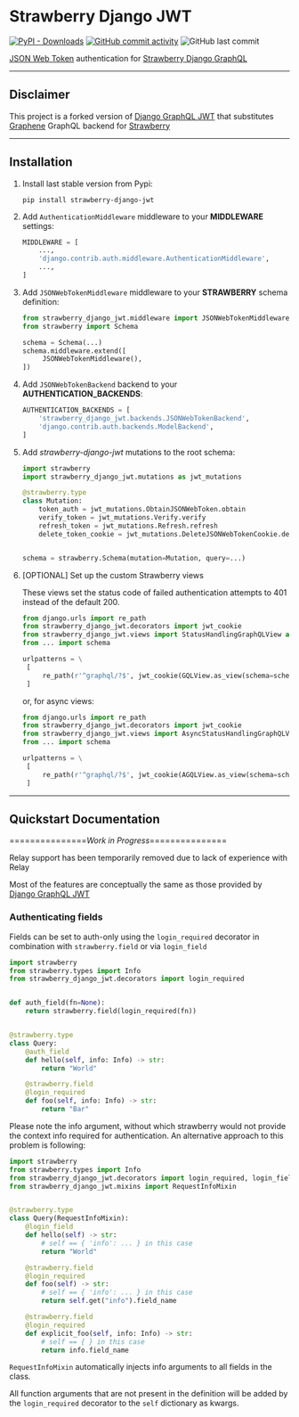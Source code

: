 # Strawberry Django JWT

[![PyPI - Downloads](https://img.shields.io/pypi/dm/strawberry-django-jwt?style=for-the-badge)](https://pypi.org/project/strawberry-django-jwt/)
[![GitHub commit activity](https://img.shields.io/github/commit-activity/m/KundaPanda/strawberry-django-jwt?style=for-the-badge)](https://github.com/KundaPanda/strawberry-django-jwt/graphs/commit-activity)
![GitHub last commit](https://img.shields.io/github/last-commit/KundaPanda/strawberry-django-jwt?style=for-the-badge)

[JSON Web Token](https://jwt.io/>) authentication
for [Strawberry Django GraphQL](https://strawberry.rocks/docs/integrations/django)

---

## Disclaimer

This project is a forked version of [Django GraphQL JWT](https://github.com/flavors/django-graphql-jwt) that
substitutes [Graphene](https://graphene-python.org/) GraphQL backend for [Strawberry](https://strawberry.rocks/)

---

## Installation

1. Install last stable version from Pypi:

   ```shell
   pip install strawberry-django-jwt
   ```

2. Add `AuthenticationMiddleware` middleware to your **MIDDLEWARE** settings:

   ```python
   MIDDLEWARE = [
       ...,
       'django.contrib.auth.middleware.AuthenticationMiddleware',
       ...,
   ]
   ```

3. Add `JSONWebTokenMiddleware` middleware to your **STRAWBERRY** schema definition:

   ```python
   from strawberry_django_jwt.middleware import JSONWebTokenMiddleware
   from strawberry import Schema

   schema = Schema(...)
   schema.middleware.extend([
        JSONWebTokenMiddleware(),
   ])
   ```

4. Add `JSONWebTokenBackend` backend to your **AUTHENTICATION_BACKENDS**:

   ```python
   AUTHENTICATION_BACKENDS = [
       'strawberry_django_jwt.backends.JSONWebTokenBackend',
       'django.contrib.auth.backends.ModelBackend',
   ]
   ```

5. Add _strawberry-django-jwt_ mutations to the root schema:

   ```python
   import strawberry
   import strawberry_django_jwt.mutations as jwt_mutations

   @strawberry.type
   class Mutation:
       token_auth = jwt_mutations.ObtainJSONWebToken.obtain
       verify_token = jwt_mutations.Verify.verify
       refresh_token = jwt_mutations.Refresh.refresh
       delete_token_cookie = jwt_mutations.DeleteJSONWebTokenCookie.delete_cookie


   schema = strawberry.Schema(mutation=Mutation, query=...)
   ```

6. \[OPTIONAL\] Set up the custom Strawberry views

   These views set the status code of failed authentication attempts to 401 instead of the default 200.

   ```python
   from django.urls import re_path
   from strawberry_django_jwt.decorators import jwt_cookie
   from strawberry_django_jwt.views import StatusHandlingGraphQLView as GQLView
   from ... import schema

   urlpatterns = \
    [
        re_path(r'^graphql/?$', jwt_cookie(GQLView.as_view(schema=schema))),
    ]
   ```

   or, for async views:

   ```python
   from django.urls import re_path
   from strawberry_django_jwt.decorators import jwt_cookie
   from strawberry_django_jwt.views import AsyncStatusHandlingGraphQLView as AGQLView
   from ... import schema

   urlpatterns = \
    [
        re_path(r'^graphql/?$', jwt_cookie(AGQLView.as_view(schema=schema))),
    ]
   ```

---

## Quickstart Documentation

===============_Work in Progress_===============

Relay support has been temporarily removed due to lack of experience with Relay

Most of the features are conceptually the same as those provided
by [Django GraphQL JWT](https://github.com/flavors/django-graphql-jwt)

### Authenticating fields

Fields can be set to auth-only using the `login_required` decorator in combination with `strawberry.field` or
via `login_field`

```python
import strawberry
from strawberry.types import Info
from strawberry_django_jwt.decorators import login_required


def auth_field(fn=None):
    return strawberry.field(login_required(fn))


@strawberry.type
class Query:
    @auth_field
    def hello(self, info: Info) -> str:
        return "World"

    @strawberry.field
    @login_required
    def foo(self, info: Info) -> str:
        return "Bar"
```

Please note the info argument, without which strawberry would not provide the context info required for authentication.
An alternative approach to this problem is following:

```python
import strawberry
from strawberry.types import Info
from strawberry_django_jwt.decorators import login_required, login_field
from strawberry_django_jwt.mixins import RequestInfoMixin


@strawberry.type
class Query(RequestInfoMixin):
    @login_field
    def hello(self) -> str:
        # self == { 'info': ... } in this case
        return "World"

    @strawberry.field
    @login_required
    def foo(self) -> str:
        # self == { 'info': ... } in this case
        return self.get("info").field_name

    @strawberry.field
    @login_required
    def explicit_foo(self, info: Info) -> str:
        # self == { } in this case
        return info.field_name
```

`RequestInfoMixin` automatically injects info arguments to all fields in the class.

All function arguments that are not present in the definition will be added by the `login_required` decorator to
the `self` dictionary as kwargs.